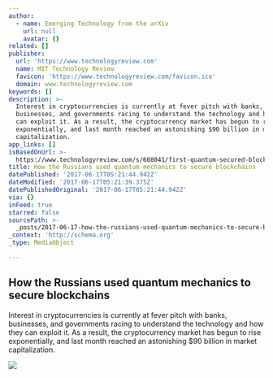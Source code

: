 ```yaml
---
author:
  - name: Emerging Technology from the arXiv
    url: null
    avatar: {}
related: []
publisher:
  url: 'https://www.technologyreview.com'
  name: MIT Technology Review
  favicon: 'https://www.technologyreview.com/favicon.ico'
  domain: www.technologyreview.com
keywords: []
description: >-
  Interest in cryptocurrencies is currently at fever pitch with banks,
  businesses, and governments racing to understand the technology and how they
  can exploit it. As a result, the cryptocurrency market has begun to rise
  exponentially, and last month reached an astonishing $90 billion in market
  capitalization.
app_links: []
isBasedOnUrl: >-
  https://www.technologyreview.com/s/608041/first-quantum-secured-blockchain-technology-tested-in-moscow/
title: How the Russians used quantum mechanics to secure blockchains
datePublished: '2017-06-17T05:21:44.942Z'
dateModified: '2017-06-17T05:21:39.375Z'
datePublishedOriginal: '2017-06-17T05:21:44.942Z'
via: {}
inFeed: true
starred: false
sourcePath: >-
  _posts/2017-06-17-how-the-russians-used-quantum-mechanics-to-secure-blockchain.md
_context: 'http://schema.org'
_type: MediaObject

---
```

<article style=""><h1>How the Russians used quantum mechanics to secure blockchains</h1><p>Interest in cryptocurrencies is currently at fever pitch with banks, businesses, and governments racing to understand the technology and how they can exploit it. As a result, the cryptocurrency market has begun to rise exponentially, and last month reached an astonishing $90 billion in market capitalization.</p><img src="https://d267cvn3rvuq91.cloudfront.net/i/images/quantum-blockchain.jpg?cx=0&amp;cy=15&amp;cw=600&amp;ch=337&amp;sw=1200" /></article>